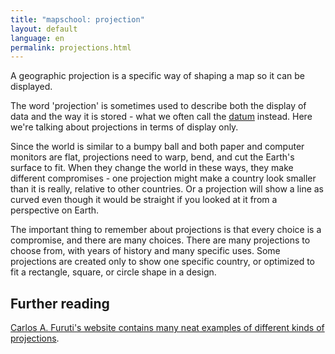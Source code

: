 ```yaml
---
title: "mapschool: projection"
layout: default
language: en
permalink: projections.html
---
```


A geographic projection is a specific way of shaping a map so it can be displayed.

The word 'projection' is sometimes used to describe both the display of data and the way it is stored - what we often call the [datum](http://mapschool.io/datum.html) instead. Here we're talking about projections in terms of display only.

Since the world is similar to a bumpy ball and both paper and computer monitors are flat, projections need to warp, bend, and cut the Earth's surface to fit. When they change the world in these ways, they make different compromises - one projection might make a country look smaller than it is really, relative to other countries. Or a projection will show a line as curved even though it would be straight if you looked at it from a perspective on Earth.

The important thing to remember about projections is that every choice is a compromise, and there are many choices. There are many projections to choose from, with years of history and many specific uses. Some projections are created only to show one specific country, or optimized to fit a rectangle, square, or circle shape in a design.

## Further reading

[Carlos A. Furuti's website contains many neat examples of different kinds of projections](http://www.progonos.com/furuti/MapProj/Normal/TOC/cartTOC.html).
